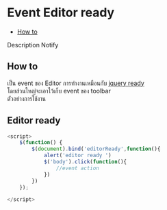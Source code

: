 # Event Editor ready
  - [How to](#how-to) 


Description Notify

<a name="how-to"></a>
## How to
เป็น event ของ Editor การทำงานเหมือนกับ [jquery ready](https://api.jquery.com/ready/)
<br>
โดยส่วนใหญ่จะเอาไว้เก็บ event ของ toolbar 
<br>
ตัวอย่างการใช้งาน
## Editor ready
```js
<script>
    $(function() {
  	    $(document).bind('editorReady',function(){
            alert('editor ready ')
            $('body').click(function(){
                //event action
            })
        })
    });

</script>
```




